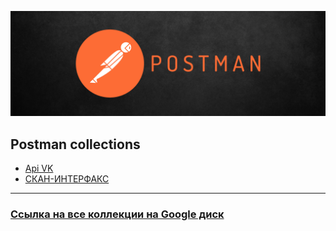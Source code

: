 [![Header](https://github.com/DmitryMurin/Postman/blob/master/assets/Headerpostman.png)](https://github.com/DmitryMurin)

## Postman collections

+ [Api VK](https://github.com/DmitryMurin/Postman/blob/master/collections/Api%20VK%20photo%20album.postman_collection.json)
+ [СКАН-ИНТЕРФАКС](https://github.com/DmitryMurin/Postman/blob/master/collections/«СКАН-ИНТЕРФАКС»%20(HW-02).postman_collection.json)
___
### [Ссылка на все коллекции на Google диск](https://drive.google.com/drive/folders/1nz6kmNvHAaJYaOEWkqcOh8a-XPS6V_Wx?usp=sharing)